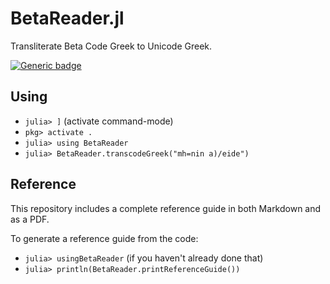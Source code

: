 # BetaReader.jl
Transliterate Beta Code Greek to Unicode Greek.


[![Generic badge](https://img.shields.io/badge/version-2.0-green.svg)](https://shields.io/)

## Using

- `julia> ]` (activate command-mode)
- `pkg> activate .`
- `julia> using BetaReader`
- `julia> BetaReader.transcodeGreek("mh=nin a)/eide")`

## Reference

This repository includes a complete reference guide in both Markdown and as a PDF.

To generate a reference guide from the code:

- `julia> usingBetaReader` (if you haven't already done that)
- `julia> println(BetaReader.printReferenceGuide())`
